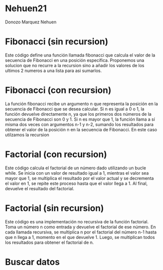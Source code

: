 # Nehuen21
Donozo Marquez Nehuen

# Fibonacci (sin recursion)

Este código define una función llamada fibonacci que calcula el valor de la secuencia de Fibonacci en una posición específica. 
Proponemos una solucion que no recurre a la recursion sino a añadir los valores de los ultimos 2 numeros a una lista para asi sumarlos.


# Fibonacci (con recursion)

La función fibonacci recibe un argumento n que representa la posición en la secuencia de Fibonacci que se desea calcular.
Si n es igual a 0 o 1, la función devuelve directamente n, ya que los primeros dos números de la secuencia de Fibonacci son 0 y 1.
Si n es mayor que 1, la función llama a sí misma dos veces con argumentos n-1 y n-2, sumando los resultados para obtener el valor de la posición n en la secuencia de Fibonacci. En este caso utilzamos la recursion 

# Factorial (con recursion)
Este código calcula el factorial de un número dado utilizando un bucle while.
Se inicia con un valor de resultado igual a 1, mientras el valor sea mayor que 1, se multiplica el resultado por el valor actual y se decrementa el valor en 1, se repite este proceso hasta que el valor llega a 1.
    Al final, devuelve el resultado del factorial.

# Factorial (sin recursion)

Este código es una implementación no recursiva de la función factorial. Toma un número n como entrada y devuelve el factorial de ese número. En cada llamada recursiva, se multiplica n por el factorial del número n-1 hasta que n llega a 1, momento en el que devuelve 1. Luego, se multiplican todos los resultados para obtener el factorial de n.

# Buscar datos



